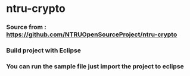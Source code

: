 # ntru-crypto

### Source from : https://github.com/NTRUOpenSourceProject/ntru-crypto
### Build project with Eclipse
### You can run the sample file just import the project to eclipse
